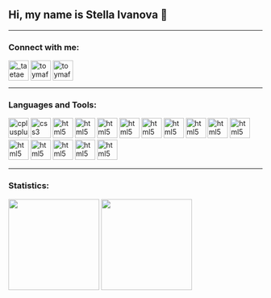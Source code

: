 ## Hi, my name is Stella Ivanova 👋

<hr>

<h3 align="left">Connect with me:</h3>
<p align="left">
<a href="https://instagram.com/toymaf" target="blank"><img align="center" src="https://upload.wikimedia.org/wikipedia/commons/thumb/e/e7/Instagram_logo_2016.svg/2048px-Instagram_logo_2016.svg.png" alt="_taetaesgirl-" height="40" width="40" /></a>
<a href="https://discord.com/invite/2pY53CnK" target="blank"><img align="center" src="https://theme.zdassets.com/theme_assets/678183/84b82d07b293907113d9d4dafd29bfa170bbf9b6.ico" alt="toymaf#4778" height="40" width="40" /></a>
<a href="https://www.youtube.com/watch?v=xvFZjo5PgG0" target="blank"><img align="center" src="https://portal.manage.microsoft.com/conditionalAccess/images/Outlook.png" alt="toymaf#4778" height="40" width="40" /></a>
</p>

<hr>

<h3 align="left">Languages and Tools:</h3>
<p align="left">
  <img src="https://user-images.githubusercontent.com/25181517/186150304-1568ffdf-4c62-4bdc-9cf1-8d8efcea7c5b.png" alt="cplusplus" width="40" height="40"/>
  <img src="https://user-images.githubusercontent.com/25181517/186150365-da1eccce-6201-487c-8649-45e9e99435fd.png" alt="css3" width="40" height="40"/> 
  <img src="https://user-images.githubusercontent.com/25181517/117447155-6a868a00-af3d-11eb-9cfe-245df15c9f3f.png" alt="html5" width="40" height="40"/> 
  <img src="https://user-images.githubusercontent.com/25181517/192158954-f88b5814-d510-4564-b285-dff7d6400dad.png" alt="html5" width="40" height="40"/> 
  <img src="https://user-images.githubusercontent.com/25181517/183898674-75a4a1b1-f960-4ea9-abcb-637170a00a75.png" alt="html5" width="40" height="40"/> 
  <img src="https://user-images.githubusercontent.com/25181517/117201156-9a724800-adec-11eb-9a9d-3cd0f67da4bc.png" alt="html5" width="40" height="40"/> 
  <img src="https://user-images.githubusercontent.com/25181517/192106073-90fffafe-3562-4ff9-a37e-c77a2da0ff58.png" alt="html5" width="40" height="40"/> 
 
  <img src="https://images.solidsolutions.co.uk/uploaded/image/Products/Icon-SOLIDWORKS.png" alt="html5" width="40" height="40"/>
  <img src="https://upload.wikimedia.org/wikipedia/commons/thumb/2/2c/Visual_Studio_Icon_2022.svg/800px-Visual_Studio_Icon_2022.svg.png" alt="html5" width="40" height="40"/>
  <img src="https://user-images.githubusercontent.com/25181517/192108891-d86b6220-e232-423a-bf5f-90903e6887c3.png" alt="html5" width="40" height="40"/> 
  <img src="https://user-images.githubusercontent.com/25181517/192108890-200809d1-439c-4e23-90d3-b090cf9a4eea.png" alt="html5" width="40" height="40"/> 
  <img src="https://upload.wikimedia.org/wikipedia/commons/7/73/Calligrakrita-base.svg" alt="html5" width="40" height="40"/>
  <img src="https://dl.flathub.org/repo/appstream/x86_64/icons/128x128/io.github.OpenToonz.png" alt="html5" width="40" height="40"/>
  <img src="https://is1-ssl.mzstatic.com/image/thumb/Purple126/v4/be/25/b7/be25b7c3-57ac-fc57-9bf3-a065d2c5286b/AppIcon-0-0-1x_U007emarketing-0-0-0-7-0-0-sRGB-0-0-0-GLES2_U002c0-512MB-85-220-0-0.png/256x256bb.jpg" alt="html5" width="40" height="40"/>
  <img src="https://github.com/marwin1991/profile-technology-icons/assets/136815194/02494c7c-de6a-43a6-9293-6369696842ed" alt="html5" width="40" height="40"/>
  <img src="https://github.com/marwin1991/profile-technology-icons/assets/136815194/a57a85ba-e2dd-4036-85b6-7e1532391627" alt="html5" width="40" height="40"/> 
</p>

<hr>
<h3 align="left">Statistics:</h3>
 <div 
  <a href="https://github.com/samfreitasxs">
  <img height="180em" src="https://github-readme-stats.vercel.app/api?username=SIIvanova20&show_icons=true&theme=dracula&include_all_commits=true&count_private=true"/>
  <img height="180em" src="https://github-readme-stats.vercel.app/api/top-langs/?username=SIIvanova20&layout=compact&langs_count=7&theme=dracula"/>
</div
<hr>
